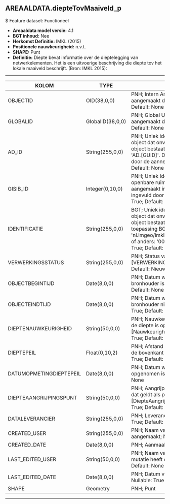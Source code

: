 ﻿## AREAALDATA.diepteTovMaaiveld_p

$ Feature dataset: Functioneel


* __Areaaldata model versie:__ 4.1
* __BGT inhoud:__ Nee
* __Herkomst Definitie:__ IMKL (2015)
* __Positionele nauwkeurigheid:__ n.v.t.
* __SHAPE:__ Punt
* __Definitie:__ Diepte bevat informatie over de dieptelegging van netwerkelementen. Het is een uitvoerige beschrijving die diepte tov het lokale maaiveld beschrijft. (Bron: IMKL 2015):

***

|KOLOM                               |TYPE                |DEFINITIE|
|------                              |----                |-----    |
|OBJECTID                            |OID(38,0,0)         |PNH; Intern ArcGIS Identificatienummer, aangemaakt door ArcGIS; Nullable: False; Default: None|
|GLOBALID                            |GlobalID(38,0,0)    |PNH; Global Unique Identifier,  aangemaakt door ArcGIS; Nullable: False; Default: None|
|AD_ID                               |String(255,0,0)     |PNH; Uniek identificatienummer voor het object dat onveranderlijk is zolang het object bestaat in Areaaldata: in format 'AD.[GUID]'. Dit moet worden ingevuld door de aannemer; Nullable: False; Default: None|
|GISIB_ID                            |Integer(0,10,0)     |PNH; Uniek Identificatienummer beheer openbare ruimte (GISIB), wordt aangemaakt in GISIB en mag niet worden ingevuld door de aannemer; Nullable: True; Default: None|
|IDENTIFICATIE                       |String(255,0,0)     |BGT; Uniek identificatienummer voor het object dat onveranderlijk is zolang het object bestaat: bevat indien van toepassing BGT/IMKL ID in format 'nl.imgeo/imkl.bronhouderscode.LokaalID' of anders: '00000'.LokaalID; Nullable: True; Default: None|
|VERWERKINGSSTATUS                   |String(255,0,0)     |PNH; Status van de gegevens; keuzelijst [VERWERKINGSSTATUS]; Nullable: False; Default: Nieuw|
|OBJECTBEGINTIJD                     |Date(8,0,0)         |PNH; Datum waarop het object bij de bronhouder is ontstaan; Nullable: True; Default: None|
|OBJECTEINDTIJD                      |Date(8,0,0)         |PNH; Datum waarop het object bij de bronhouder niet meer geldig is; Nullable: True; Default: None|
|DIEPTENAUWKEURIGHEID                |String(50,0,0)      |PNH; Nauwkeurigheidsklasse waarmee de diepte is opgenomen; keuzelijst [NauwkeurigheidDiepteValue]; Nullable: True; Default: None|
|DIEPTEPEIL                          |Float(0,10,2)       |PNH; Afstand vanaf de referentie tot aan de bovenkant van een object; Nullable: True; Default: None|
|DATUMOPMETINGDIEPTEPEIL             |Date(8,0,0)         |PNH; Datum waarop dieptepeil opgenomen is; Nullable: True; Default: None|
|DIEPTEAANGRIJPINGSPUNT              |String(50,0,0)      |PNH; Aangrijpingspunt van het element dat geldt als punt van meting; keuzelijst [DiepteAangrijpingspuntValue]; Nullable: True; Default: bovenkant|
|DATALEVERANCIER                     |String(255,0,0)     |PNH; Leverancier van de data; Nullable: True; Default: None|
|CREATED_USER                        |String(255,0,0)     |PNH; Naam van gebruiker die de rij heeft aangemaakt; Nullable: True; Default: None|
|CREATED_DATE                        |Date(8,0,0)         |PNH; Aanmaakdatum; Nullable: True|
|LAST_EDITED_USER                    |String(50,0,0)      |PNH; Naam van gebruiker die de laatste mutatie heeft doorgevoerd; Nullable: True; Default: None|
|LAST_EDITED_DATE                    |Date(8,0,0)         |PNH; Datum van de laatste mutatie; Nullable: True|
|SHAPE                               |Geometry            |PNH; Punt|



***